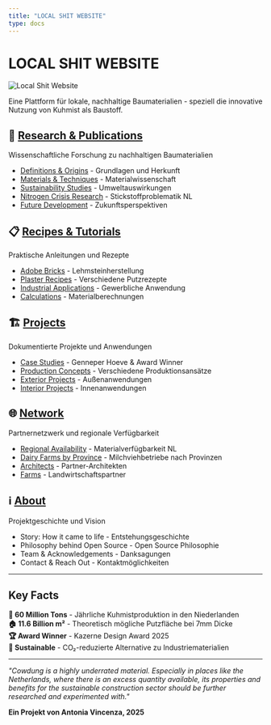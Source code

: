 ```yaml
---
title: "LOCAL SHIT WEBSITE"
type: docs
---
```


# LOCAL SHIT WEBSITE

![Local Shit Website](/images/Local_Shit_Horizontal.jpg)

Eine Plattform für lokale, nachhaltige Baumaterialien - speziell die innovative Nutzung von Kuhmist als Baustoff.

## 🔬 [Research & Publications](/research/)
Wissenschaftliche Forschung zu nachhaltigen Baumaterialien
- [Definitions & Origins](/research/definitions-origins/) - Grundlagen und Herkunft
- [Materials & Techniques](/research/materials-techniques/) - Materialwissenschaft
- [Sustainability Studies](/research/sustainability/) - Umweltauswirkungen  
- [Nitrogen Crisis Research](/research/nitrogen-crisis/) - Stickstoffproblematik NL
- [Future Development](/research/future-development/) - Zukunftsperspektiven

## 📋 [Recipes & Tutorials](/recipes-tutorials/)
Praktische Anleitungen und Rezepte
- [Adobe Bricks](/recipes-tutorials/adobe-bricks/) - Lehmsteinherstellung
- [Plaster Recipes](/recipes-tutorials/plaster-recipes/) - Verschiedene Putzrezepte
- [Industrial Applications](/recipes-tutorials/industrial-applications/) - Gewerbliche Anwendung
- [Calculations](/recipes-tutorials/calculations/) - Materialberechnungen

## 🏗️ [Projects](/projects/)
Dokumentierte Projekte und Anwendungen
- [Case Studies](/projects/case-studies/) - Genneper Hoeve & Award Winner
- [Production Concepts](/projects/production-concepts/) - Verschiedene Produktionsansätze
- [Exterior Projects](/projects/exterior/) - Außenanwendungen
- [Interior Projects](/projects/interior/) - Innenanwendungen

## 🌐 [Network](/network/)  
Partnernetzwerk und regionale Verfügbarkeit
- [Regional Availability](/network/regional-availability/) - Materialverfügbarkeit NL
- [Dairy Farms by Province](/network/dairy-farms/) - Milchviehbetriebe nach Provinzen
- [Architects](/network/architects/) - Partner-Architekten
- [Farms](/network/farms/) - Landwirtschaftspartner

## ℹ️ [About](/about/)
Projektgeschichte und Vision
- Story: How it came to life - Entstehungsgeschichte
- Philosophy behind Open Source - Open Source Philosophie  
- Team & Acknowledgements - Danksagungen
- Contact & Reach Out - Kontaktmöglichkeiten

---

## Key Facts

**🐄 60 Million Tons** - Jährliche Kuhmistproduktion in den Niederlanden  
**🏠 11.6 Billion m²** - Theoretisch mögliche Putzfläche bei 7mm Dicke  
**🏆 Award Winner** - Kazerne Design Award 2025  
**🌱 Sustainable** - CO₂-reduzierte Alternative zu Industriematerialien  

---

*"Cowdung is a highly underrated material. Especially in places like the Netherlands, where there is an excess quantity available, its properties and benefits for the sustainable construction sector should be further researched and experimented with."*

**Ein Projekt von Antonia Vincenza, 2025**

